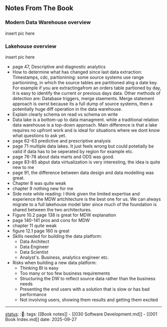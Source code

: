 ## Notes From The Book

### Modern Data Warehouse overview
insert pic here

### Lakehouse overview
insert pic here

- page 47, Descriptive and diagnostic analytics 
- How to determine what has changed since last data extraction: Timestamps, cdc,
  partionining: some source systems use range partionining, in which the source
  tables are partitioned alng a date key. For example if you are extractingafrom
  an orders table partioned by day, it is easy to identify the current or
previous days data. Other methods of detection are: Database triggers, merge
staements. Merge statement approach is owrst because its a full dump of source
systems, then a potentially huge diff operation in the data warehouse.
- Explain clearly schema on read vs schema on write
- Data lake is a bottom-up to data managment. while a traditional relation data
  warehouse is a top-down approach. Main difference is that a lake requires no
upfront work and is ideal for situations where we dont know what questions to
ask yet.
- page 62-63 predictive and prescriptive analysis
- page 71 multiple data lakes. It just feels wrong but could potetially be valid
  if data has to be seperated by region for example etc.
- page 76-78 about data marts and ODS was good.
- page 83-85 abput data virtualization is very interesting, the idea is quite
new to me
- page 91, the difference between data design and data modelling was great.
- Chapter 8 was quite weak
- chapter 9 nothing new for me
- Side note while reading: I think given the limited expertise and experience
the MDW artchitecture is the best one for us. We can always migrate to a full
lakehouse model later since much of the foundation is shared between the two
architectures.
- Figure 10.2 page 138 is great for MDW explanation
- page 140-141 pros and cons for MDW
- chapter 11 quite weak
- figure 12.1 page 160 is great
- Skills needed for building the data platform:
  - Data Architect
  - Data Engineer
  - Data Scientist
  - Analyst's. Business, analytics engineer etc.
- Risks when building a new data platform:
  - Thinking BI is easy
  - Too many or too few business requirements
  - Structuring the DW to reflect source data rather than the business needs
  - Presenting the end users with a solution that is slow or has bad performance
  - Not involving users, showing them results and getting them excited

---
[status](status): :📖:
tags: [[Book notes]] - [[030 Software Development.md]] - [[001 Book Index.md]]
date: 2025-09-27
